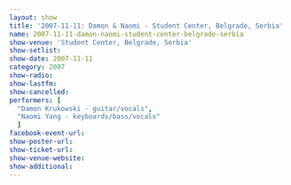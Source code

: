 ```yaml
---
layout: show
title: '2007-11-11: Damon & Naomi - Student Center, Belgrade, Serbia'
name: 2007-11-11-damon-naomi-student-center-belgrade-serbia
show-venue: 'Student Center, Belgrade, Serbia'
show-setlist: 
show-date: 2007-11-11
category: 2007
show-radio: 
show-lastfm: 
show-cancelled: 
performers: [
  "Damon Krukowski - guitar/vocals",
  "Naomi Yang - keyboards/bass/vocals"
  ]
facebook-event-url: 
show-poster-url: 
show-ticket-url: 
show-venue-website: 
show-additional: 
---
```


